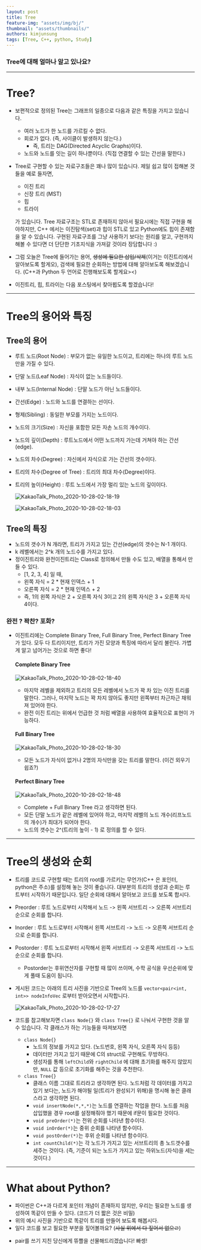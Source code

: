 ```yaml
---
layout: post
title: Tree
feature-img: "assets/img/bj/"
thumbnail: "assets/thumbnails/"
authors: kimjunsung
tags: [Tree, C++, python, Study] 
---
```


### Tree에 대해 얼마나 알고 있나요?


---
# Tree?

- 보편적으로 정의된 Tree는 그래프의 일종으로 다음과 같은 특징을 가지고 있습니다.

  - 여러 노드가 한 노드를 가르킬 수 없다.
  - 회로가 없다. (즉, 사이클이 발생하지 않는다.)
    - 즉, 트리는 DAG(Directed Acyclic Graphs)이다.
  - 노드와 노드를 잇는 길이 하나뿐이다. (직접 연결할 수 있는 간선을 말한다.)

- Tree로 구현할 수 있는 자료구조들은 꽤나 많이 있습니다. 제일 쉽고 많이 접해본 것들을 예로 들자면,

  - 이진 트리
  - 신장 트리 (MST)
  - 힙
  - 트라이

  가 있습니다. Tree 자료구조는 STL로 존재하지 않아서 필요시에는 직접 구현을 해야하지만, C++ 에서는 이진탐색(set)과 힙이 STL로 있고 Python에도 힙이 존재함을 알 수 있습니다. 구현된 자료구조를 그냥 사용하기 보다는 원리를 알고, 구현까지 해볼 수 있다면 더 단단한 기초지식을 가져갈 것이라 장담합니다 :)

- 그럼 오늘은 Tree에 들어가는 용어, ~~생성에 필요한 삽입/삭제~~(이거는 이진트리에서 알아보도록 할게오), 검색에 필요한 순회하는 방법에 대해 알아보도록 해보겠습니다. (C++과 Python 두 언어로 진행해보도록 할게요><) 

- 이진트리, 힙, 트라이는 다음 포스팅에서 찾아뵙도록 할겠습니다!

---

# Tree의 용어와 특징

## Tree의 용어

- 루트 노드(Root Node) : 부모가 없는 유일한 노드이고, 트리에는 하나의 루트 노드만을 가질 수 있다.

- 단말 노드(Leaf Node) : 자식이 없는 노드들이다.

- 내부 노드(Internal Node) : 단말 노드가 아닌 노드들이다.

- 간선(Edge) : 노드와 노드를 연결하는 선이다.

- 형제(Sibling) : 동일한 부모를 가지는 노드이다.

- 노드의 크기(Size) : 자신을 포함한 모든 자손 노드의 개수이다.

- 노드의 깊이(Depth) : 루트노드에서 어떤 노드까지 가는데 거쳐야 하는 간선(edge).

- 노드의 차수(Degree) : 자신에서 자식으로 가는 간선의 갯수이다.

- 트리의 차수(Degree of Tree) : 트리의 최대 차수(Degree)이다.

- 트리의 높이(Height) : 루트 노드에서 가장 멀리 있는 노드의 깊이이다.

  ![KakaoTalk_Photo_2020-10-28-02-18-19](97337755-05821580-18c4-11eb-93db-8cd01ffd7f1b.jpeg)

  ![KakaoTalk_Photo_2020-10-28-02-18-03](97337759-074bd900-18c4-11eb-8318-09971c3b84ce.jpeg)

## Tree의 특징

- 노드의 갯수가 N 개라면, 트리가 가지고 있는 간선(edge)의 갯수는 N-1 개이다.
- k 레벨에서는 2^k 개의 노드수를 가지고 있다.
- 정이진트리와 완전이진트리는 Class로 정의해서 만들 수도 있고, 배열을 통해서 만들 수 있다.
  - [1, 2, 3, 4] 일 때,
  - 왼쪽 자식 = 2 * 현재 인덱스 + 1
  - 오른쪽 자식 = 2 * 현재 인덱스 + 2
  - 즉, 1의 왼쪽 자식은 2 + 오른쪽 자식 3이고 2의 왼쪽 자식은 3 + 오른쪽 자식 4이다.

### 완전 ? 꽉찬? 포화?

- 이진트리에는 Complete Binary Tree, Full Binary Tree, Perfect Binary Tree 가 있다. 모두 다 트리이지만, 트리가 가진 모양과 특징에 따라서 달리 불린다. 가볍게 알고 넘어가는 것으로 하면 좋다!

  #### Complete Binary Tree

  ![KakaoTalk_Photo_2020-10-28-02-18-40](97338311-a7a1fd80-18c4-11eb-8ddf-0ad7d4cf0598.jpeg)

  - 마지막 레벨을 제외하고 트리의 모든 레벨에서 노드가 꽉 차 있는 이진 트리를 말한다. 그러나, 마지막 노드는 꽉 차지 않아도 좋지만 왼쪽부터 차근차근 채워져 있어야 한다.
  - 완전 이진 트리는 위에서 언급한 것 처럼 배열을 사용하여 효율적으로 표현이 가능하다.

  #### Full Binary Tree

  ![KakaoTalk_Photo_2020-10-28-02-18-30](97338830-2dbe4400-18c5-11eb-9e58-f769013a5dce.jpeg)

  - 모든 노드가 자식이 없거나 2명의 자식만을 갖는 트리를 말한다. (이건 외우기 쉽죠?)

  #### Perfect Binary Tree

  ![KakaoTalk_Photo_2020-10-28-02-18-48](97338968-5a725b80-18c5-11eb-9894-bfe7dd0e0d32.jpeg)

  - Complete + Full Binary Tree 라고 생각하면 된다.
  - 모든 단말 노드가 같은 레벨에 있어야 하고, 마지막 레벨의 노드 개수(리프노드의 개수)가 최대가 되어야 한다.
  - 노드의 갯수는 2^(트리의 높이 - 1) 로 정의를 할 수 있다.

---

# Tree의 생성와 순회

- 트리를 코드로 구현할 때는 트리의 root를 가르키는 무언가(C++ 은 포인터, python은 주소)를 설정해 놓는 것이 좋습니다. 대부분의 트리의 생성과 순회는 루트부터 시작하기 때문입니다. 일단 순회에 대해서 알아보고 코드를 보도록 합시다.

- Preorder : 루트 노드로부터 시작해서 노드 -> 왼쪽 서브트리 -> 오른쪽 서브트리 순으로 순회를 합니다.

- Inorder : 루트 노드로부터 시작해서 왼쪽 서브트리 -> 노드 -> 오른쪽 서브트리 순으로 순회를 합니다.

- Postorder : 루트 노드로부터 시작해서 왼쪽 서브트리 -> 오른쪽 서브트리 -> 노드 순으로 순회를 합니다.

  + Postorder는 후위연산자를 구현할 때 많이 쓰이며, 수학 공식을 우선순위에 맞게 풀때 도움이 됩니다.

- 게시된 코드는 아래의 트리 사진을 기반으로 Tree의 노드를 `vector<pair<int, int>> nodeInfoVec` 로부터 받아오면서 시작합니다.

  ![KakaoTalk_Photo_2020-10-28-02-17-27](97339295-c0f77980-18c5-11eb-91cf-b1324355d71c.jpeg)

  <script src="https://gist.github.com/Coreenee/b117cb65c9e7ffaed97a0cce67bf7079.js"></script>

- 코드를 참고해보자면 `class Node{}` 와 `class Tree{}` 로 나눠서 구현한 것을 알 수 있습니다. 각 클래스가 하는 기능들을 따져보자면

  - `class Node{}`
    - 노드의 정보를 가지고 있다. (노드번호, 왼쪽 자식, 오른쪽 자식 등등)
    - 데이터만 가지고 있기 때문에 C의 struct로 구현해도 무방하다.
    - 생성자를 통해 `leftChild`와 `rightChild` 에 대해 초기화를 해주지 않았지만, `NULL` 값 등으로 초기화를 해주는 것을 추천한다.
  - `class Tree{}`
    - 클래스 이름 그대로 트리라고 생각하면 된다. 노드처럼 각 데이터를 가지고 있기 보다는, 노드가 해야될 일(트리가 완성되기 위해)을 명시해 놓은 클래스라고 생각하면 된다.
    - `void insertNode(*,*,*)`는 노드를 연결하는 작업을 한다. 노드를 처음 삽입했을 경우 root를 설정해줘야 했기  때문에 if문이 필요한 것이다.
    - `void preOrder(*)`는 전위 순회를 나타낸 함수이다.
    - `void inOrder(*)`는 중위 순회를 나타낸 함수이다.
    - `void postOrder(*)`는 후위 순회를 나타낸 함수이다.
    - `int countChild(*)`는 각 노드가 가지고 있는 서브트리의 총 노드갯수를 세주는 것이다. (즉, 기준이 되는 노드가 가지고 있는 하위노드(자식)을 세는 것이다.)



---

# What about Python?

- 파이썬은 C++과 다르게 포인터 개념이 존재하지 않지만, 우리는 필요한 노드를 생성하여 똑같이 만들 수 있다. (코드가 더 짧은 것은 비밀)
- 위의 예시 사진을 기반으로 똑같이 트리를 만들어 보도록 해봅시다.
- 일다 코드를 보고 필요한 부분을 짚어볼까요? (~~사실 위에서 다 짚어서 없으ㄹ~~)

<script src="https://gist.github.com/Coreenee/058071f25b7a6ed926d487d426a6c589.js"></script>

- pair를 쓰기 지친 당신에게 뜌쁠을 선물해드리겠습니다! 빠셍!
